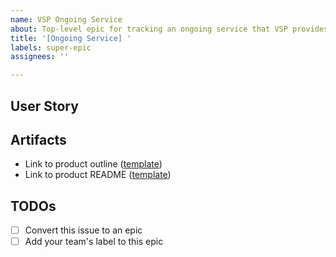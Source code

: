```yaml
---
name: VSP Ongoing Service
about: Top-level epic for tracking an ongoing service that VSP provides
title: '[Ongoing Service] '
labels: super-epic
assignees: ''

---
```

## User Story


## Artifacts
- Link to product outline ([template](https://github.com/department-of-veterans-affairs/va.gov-team/blob/master/teams/vsp/product-management/product-outline-template.md))
- Link to product README ([template](https://github.com/department-of-veterans-affairs/va.gov-team/blob/master/teams/vsp/product-management/product-readme-template.md))

## TODOs
- [ ] Convert this issue to an epic
- [ ] Add your team's label to this epic
